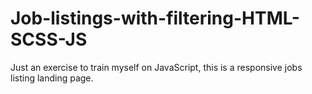 # Job-listings-with-filtering-HTML-SCSS-JS
Just an exercise to train myself on JavaScript, this is a responsive jobs listing landing page.
